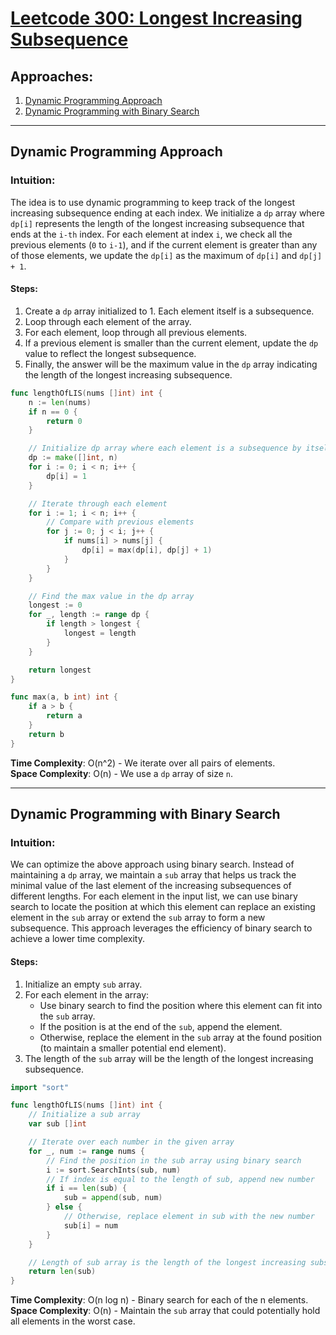 # [Leetcode 300: Longest Increasing Subsequence](https://leetcode.com/problems/longest-increasing-subsequence/)

## Approaches:
1. [Dynamic Programming Approach](#dynamic-programming-approach)
2. [Dynamic Programming with Binary Search](#dynamic-programming-with-binary-search)

---

## Dynamic Programming Approach

### Intuition:
The idea is to use dynamic programming to keep track of the longest increasing subsequence ending at each index. We initialize a `dp` array where `dp[i]` represents the length of the longest increasing subsequence that ends at the `i-th` index. For each element at index `i`, we check all the previous elements (`0` to `i-1`), and if the current element is greater than any of those elements, we update the `dp[i]` as the maximum of `dp[i]` and `dp[j] + 1`.

#### Steps:
1. Create a `dp` array initialized to 1. Each element itself is a subsequence.
2. Loop through each element of the array.
3. For each element, loop through all previous elements.
4. If a previous element is smaller than the current element, update the `dp` value to reflect the longest subsequence.
5. Finally, the answer will be the maximum value in the `dp` array indicating the length of the longest increasing subsequence.

```go
func lengthOfLIS(nums []int) int {
    n := len(nums)
    if n == 0 {
        return 0
    }

    // Initialize dp array where each element is a subsequence by itself.
    dp := make([]int, n)
    for i := 0; i < n; i++ {
        dp[i] = 1
    }

    // Iterate through each element
    for i := 1; i < n; i++ {
        // Compare with previous elements
        for j := 0; j < i; j++ {
            if nums[i] > nums[j] {
                dp[i] = max(dp[i], dp[j] + 1)
            }
        }
    }

    // Find the max value in the dp array
    longest := 0
    for _, length := range dp {
        if length > longest {
            longest = length
        }
    }

    return longest
}

func max(a, b int) int {
    if a > b {
        return a
    }
    return b
}
```

**Time Complexity**: O(n^2) - We iterate over all pairs of elements.  
**Space Complexity**: O(n) - We use a `dp` array of size `n`.

---

## Dynamic Programming with Binary Search

### Intuition:
We can optimize the above approach using binary search. Instead of maintaining a `dp` array, we maintain a `sub` array that helps us track the minimal value of the last element of the increasing subsequences of different lengths. For each element in the input list, we can use binary search to locate the position at which this element can replace an existing element in the `sub` array or extend the `sub` array to form a new subsequence. This approach leverages the efficiency of binary search to achieve a lower time complexity.

#### Steps:
1. Initialize an empty `sub` array.
2. For each element in the array:
   - Use binary search to find the position where this element can fit into the `sub` array.
   - If the position is at the end of the `sub`, append the element.
   - Otherwise, replace the element in the `sub` array at the found position (to maintain a smaller potential end element).
3. The length of the `sub` array will be the length of the longest increasing subsequence.

```go
import "sort"

func lengthOfLIS(nums []int) int {
    // Initialize a sub array
    var sub []int

    // Iterate over each number in the given array
    for _, num := range nums {
        // Find the position in the sub array using binary search
        i := sort.SearchInts(sub, num)
        // If index is equal to the length of sub, append new number
        if i == len(sub) {
            sub = append(sub, num)
        } else {
            // Otherwise, replace element in sub with the new number
            sub[i] = num
        }
    }

    // Length of sub array is the length of the longest increasing subsequence
    return len(sub)
}
```

**Time Complexity**: O(n log n) - Binary search for each of the n elements.  
**Space Complexity**: O(n) - Maintain the `sub` array that could potentially hold all elements in the worst case.

